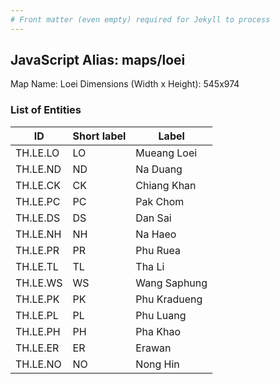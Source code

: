 ```yaml
---
# Front matter (even empty) required for Jekyll to process
---
```


## JavaScript Alias: maps/loei

Map Name: Loei
Dimensions (Width x Height): 545x974

### List of Entities

| ID       | Short label | Label        |
| -------- | ----------- | ------------ |
| TH.LE.LO | LO          | Mueang Loei  |
| TH.LE.ND | ND          | Na Duang     |
| TH.LE.CK | CK          | Chiang Khan  |
| TH.LE.PC | PC          | Pak Chom     |
| TH.LE.DS | DS          | Dan Sai      |
| TH.LE.NH | NH          | Na Haeo      |
| TH.LE.PR | PR          | Phu Ruea     |
| TH.LE.TL | TL          | Tha Li       |
| TH.LE.WS | WS          | Wang Saphung |
| TH.LE.PK | PK          | Phu Kradueng |
| TH.LE.PL | PL          | Phu Luang    |
| TH.LE.PH | PH          | Pha Khao     |
| TH.LE.ER | ER          | Erawan       |
| TH.LE.NO | NO          | Nong Hin     |
